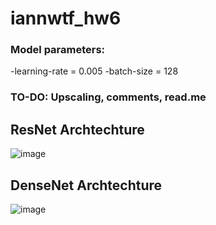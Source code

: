 # iannwtf_hw6

### Model parameters:
-learning-rate = 0.005
-batch-size = 128
### TO-DO: Upscaling, comments, read.me


## ResNet Archtechture
![image](https://user-images.githubusercontent.com/93341845/144702801-75467194-9835-4c3b-803c-4be983af75e8.png)
## DenseNet Archtechture
![image](https://user-images.githubusercontent.com/93341845/144702823-0ec814a9-84c9-419f-a86d-17bce1053b8a.png)
